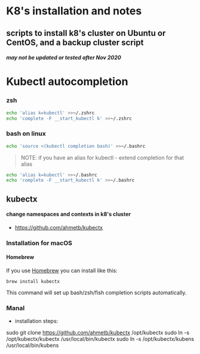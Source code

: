 # K8's installation and notes

## scripts to install k8's cluster on Ubuntu or CentOS, and a backup cluster script

##### may not be updated or tested after Nov 2020

# Kubectl autocompletion

### zsh
```bash
echo 'alias k=kubectl' >>~/.zshrc
echo 'complete -F __start_kubectl k' >>~/.zshrc
```
### bash on linux
```bash
echo 'source <(kubectl completion bash)' >>~/.bashrc
```
> NOTE: if you have an alias for kubectl - extend completion for that alias
```bash
echo 'alias k=kubectl' >>~/.bashrc
echo 'complete -F __start_kubectl k' >>~/.bashrc
```


## kubectx 
#### change namespaces and contexts in k8's cluster
- https://github.com/ahmetb/kubectx

### Installation for macOS
#### Homebrew

If you use [Homebrew](https://brew.sh/) you can install like this:

    brew install kubectx

This command will set up bash/zsh/fish completion scripts automatically.

### Manal 
- installation steps:

sudo git clone https://github.com/ahmetb/kubectx /opt/kubectx
sudo ln -s /opt/kubectx/kubectx /usr/local/bin/kubectx
sudo ln -s /opt/kubectx/kubens /usr/local/bin/kubens
